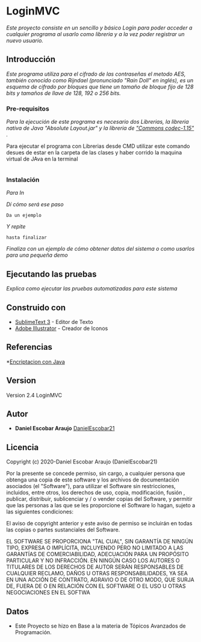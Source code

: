 # LoginMVC

_Este proyecto consiste en un sencillo y básico Login para poder acceder a cualquier programa al usarlo como libreria y a la vez poder registrar un nuevo usuario._

## Introducción 

_Este programa utiliza para el cifrado de las contraseñas el metodo AES, también conocido como Rijndael (pronunciado "Rain Doll" en inglés), es un esquema de cifrado por bloques que tiene un tamaño de bloque fijo de 128 bits y tamaños de llave de 128, 192 o 256 bits._


### Pre-requisitos 

_Para la ejecución de este programa es necesario dos Librerias, la libreria nativa de Java "Absolute Layout.jar" y la libreria de ["Commons codec-1.15" ](https://commons.apache.org/proper/commons-codec/download_codec.cgi)._



Para ejecutar el programa con Librerias desde CMD utilizar este comando desues de estar en la carpeta de las clases y haber corrido la maquina virtual de JAva en la terminal
```

```

### Instalación 

_Para In_

_Dí cómo será ese paso_

```
Da un ejemplo
```

_Y repite_

```
hasta finalizar
```

_Finaliza con un ejemplo de cómo obtener datos del sistema o como usarlos para una pequeña demo_

## Ejecutando las pruebas 

_Explica como ejecutar las pruebas automatizadas para este sistema_


## Construido con 

* [SublimeText 3](https://www.sublimetext.com/) - Editor de Texto
* [Adobe Illustrator](https://www.adobe.com/mx/products/illustrator.html) - Creador de Iconos


## Referencias
*[Encriptacion con Java](http://chuwiki.chuidiang.org/index.php?title=Encriptacion_con_Java)


## Version
Version 2.4 LoginMVC

## Autor 
* **Daniel Escobar Araujo** [DanielEscobar21](https://github.com/DanielEscobar21)

## Licencia 
Copyright (c) 2020-Daniel Escobar Araujo (DanielEscobar21)

Por la presente se concede permiso, sin cargo, a cualquier persona que obtenga una copia de este software y los archivos de documentación asociados (el "Software"), para utilizar el Software sin restricciones, incluidos, entre otros, los derechos de uso, copia, modificación, fusión , publicar, distribuir, sublicenciar y / o vender copias del Software, y permitir que las personas a las que se les proporcione el Software lo hagan, sujeto a las siguientes condiciones:

El aviso de copyright anterior y este aviso de permiso se incluirán en todas las copias o partes sustanciales del Software.

EL SOFTWARE SE PROPORCIONA "TAL CUAL", SIN GARANTÍA DE NINGÚN TIPO, EXPRESA O IMPLÍCITA, INCLUYENDO PERO NO LIMITADO A LAS GARANTÍAS DE COMERCIABILIDAD, ADECUACIÓN PARA UN PROPÓSITO PARTICULAR Y NO INFRACCIÓN. EN NINGÚN CASO LOS AUTORES O TITULARES DE LOS DERECHOS DE AUTOR SERÁN RESPONSABLES DE CUALQUIER RECLAMO, DAÑOS U OTRAS RESPONSABILIDADES, YA SEA EN UNA ACCIÓN DE CONTRATO, AGRAVIO O DE OTRO MODO, QUE SURJA DE, FUERA DE O EN RELACIÓN CON EL SOFTWARE O EL USO U OTRAS NEGOCIACIONES EN EL SOFTWA

## Datos 

* Este Proyecto se hizo en Base a la materia de Tópicos Avanzados de Programación.


